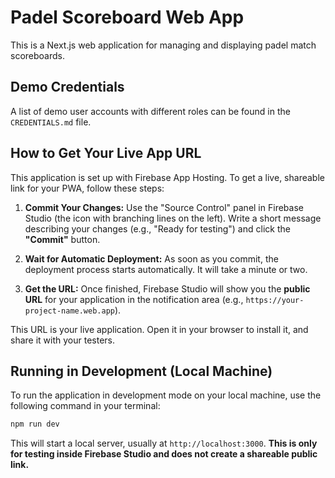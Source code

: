 # Padel Scoreboard Web App

This is a Next.js web application for managing and displaying padel match scoreboards.

## Demo Credentials

A list of demo user accounts with different roles can be found in the `CREDENTIALS.md` file.

## How to Get Your Live App URL

This application is set up with Firebase App Hosting. To get a live, shareable link for your PWA, follow these steps:

1.  **Commit Your Changes:** Use the "Source Control" panel in Firebase Studio (the icon with branching lines on the left). Write a short message describing your changes (e.g., "Ready for testing") and click the **"Commit"** button.

2.  **Wait for Automatic Deployment:** As soon as you commit, the deployment process starts automatically. It will take a minute or two.

3.  **Get the URL:** Once finished, Firebase Studio will show you the **public URL** for your application in the notification area (e.g., `https://your-project-name.web.app`).

This URL is your live application. Open it in your browser to install it, and share it with your testers.

## Running in Development (Local Machine)

To run the application in development mode on your local machine, use the following command in your terminal:

```bash
npm run dev
```

This will start a local server, usually at `http://localhost:3000`. **This is only for testing inside Firebase Studio and does not create a shareable public link.**
